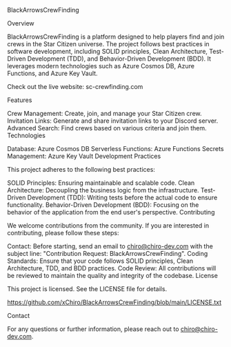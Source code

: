 BlackArrowsCrewFinding

Overview

BlackArrowsCrewFinding is a platform designed to help players find and join crews in the Star Citizen universe. The project follows best practices in software development, including SOLID principles, Clean Architecture, Test-Driven Development (TDD), and Behavior-Driven Development (BDD). It leverages modern technologies such as Azure Cosmos DB, Azure Functions, and Azure Key Vault.

Check out the live website: sc-crewfinding.com

Features

Crew Management: Create, join, and manage your Star Citizen crew.
Invitation Links: Generate and share invitation links to your Discord server.
Advanced Search: Find crews based on various criteria and join them.
Technologies

Database: Azure Cosmos DB
Serverless Functions: Azure Functions
Secrets Management: Azure Key Vault
Development Practices

This project adheres to the following best practices:

SOLID Principles: Ensuring maintainable and scalable code.
Clean Architecture: Decoupling the business logic from the infrastructure.
Test-Driven Development (TDD): Writing tests before the actual code to ensure functionality.
Behavior-Driven Development (BDD): Focusing on the behavior of the application from the end user's perspective.
Contributing

We welcome contributions from the community. If you are interested in contributing, please follow these steps:

Contact: Before starting, send an email to chiro@chiro-dev.com with the subject line: "Contribution Request: BlackArrowsCrewFinding".
Coding Standards: Ensure that your code follows SOLID principles, Clean Architecture, TDD, and BDD practices.
Code Review: All contributions will be reviewed to maintain the quality and integrity of the codebase.
License

This project is licensed. See the LICENSE file for details.

https://github.com/xChiro/BlackArrowsCrewFinding/blob/main/LICENSE.txt

Contact

For any questions or further information, please reach out to chiro@chiro-dev.com.
